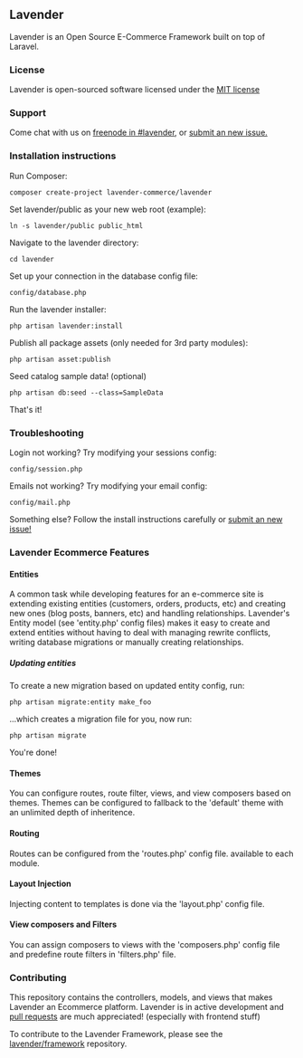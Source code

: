 ## Lavender

Lavender is an Open Source E-Commerce Framework built on top of Laravel.


### License

Lavender is open-sourced software licensed under the [MIT license](http://opensource.org/licenses/MIT)


### Support

Come chat with us on [freenode in #lavender](http://webchat.freenode.net/?channels=#lavender), or [submit an new issue.](https://github.com/lavender/lavender/issues/new)


### Installation instructions

Run Composer:

    composer create-project lavender-commerce/lavender

Set lavender/public as your new web root (example):

    ln -s lavender/public public_html

Navigate to the lavender directory:

    cd lavender
    
Set up your connection in the database config file:

    config/database.php

Run the lavender installer:

    php artisan lavender:install
    
Publish all package assets (only needed for 3rd party modules):

    php artisan asset:publish
    
Seed catalog sample data! (optional)

    php artisan db:seed --class=SampleData

That's it!


### Troubleshooting

Login not working? Try modifying your sessions config:

    config/session.php

Emails not working? Try modifying your email config:

    config/mail.php

Something else? Follow the install instructions carefully or [submit an new issue!](https://github.com/lavender/lavender/issues/new)


### Lavender Ecommerce Features

#### Entities

A common task while developing features for an e-commerce site is extending existing entities (customers, orders, products,
etc) and creating new ones (blog posts, banners, etc) and handling relationships. Lavender's Entity model (see 'entity.php' config files) makes it easy to create and extend entities without having to deal with managing rewrite conflicts, writing database migrations or manually creating relationships.

##### Updating entities

To create a new migration based on updated entity config, run:

    php artisan migrate:entity make_foo

...which creates a migration file for you, now run:

    php artisan migrate

You're done!


#### Themes

You can configure routes, route filter, views, and view composers based on themes. Themes can be configured to fallback to the 'default' theme with an unlimited depth of inheritence.

#### Routing

Routes can be configured from the 'routes.php' config file. available to each module. 

#### Layout Injection

Injecting content to templates is done via the 'layout.php' config file. 

#### View composers and Filters

You can assign composers to views with the 'composers.php' config file and predefine route filters in 'filters.php' file.


### Contributing

This repository contains the controllers, models, and views that makes Lavender an Ecommerce platform. Lavender is in active development and [pull requests](https://github.com/lavender/lavender/pulls) are much appreciated! (especially with frontend stuff)

To contribute to the Lavender Framework, please see the [lavender/framework](https://github.com/lavender/framework) repository.
